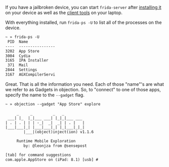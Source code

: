 If you have a jailbroken device, you can start `frida-server` after [installing it](https://www.frida.re/docs/ios/#with-jailbreak) on your device as well as the [client tools](https://www.frida.re/docs/installation/) on your laptop.

With everything installed, run `frida-ps -U` to list all of the processes on the device.

```txt
~ » frida-ps -U
 PID  Name
----  ----------------
3202  App Store
3004  Cydia
3165  IPA Installer
 371  Mail
2844  Settings
3167  AGXCompilerServi
```

Great. That is all the information you need. Each of those "name"'s are what we refer to as Gadgets in objection. So, to "connect" to one of those apps, specify the name to the `--gadget` flag.

```txt
~ » objection --gadget "App Store" explore

     _     _         _   _
 ___| |_  |_|___ ___| |_|_|___ ___
| . | . | | | -_|  _|  _| | . |   |
|___|___|_| |___|___|_| |_|___|_|_|
        |___|(object)inject(ion) v1.1.6

     Runtime Mobile Exploration
        by: @leonjza from @sensepost

[tab] for command suggestions
com.apple.AppStore on (iPad: 8.1) [usb] #
```